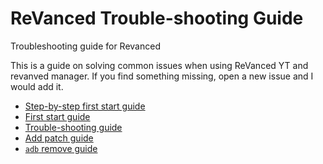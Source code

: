 # ReVanced Trouble-shooting Guide
Troubleshooting guide for Revanced

This is a guide on solving common issues when using ReVanced YT and revanved manager. If you find something missing,  open a new issue and I would add it.

- [Step-by-step first start guide](step-by-step/00-preface.md)
- [First start guide](00-first-start.md)
- [Trouble-shooting guide](01-trouble-shooting.md)
- [Add patch guide](02-add-patch.md)
- [`adb` remove guide](03-adb-remove.md)

